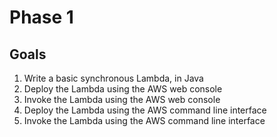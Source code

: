 # Phase 1

## Goals

1. Write a basic synchronous Lambda, in Java
1. Deploy the Lambda using the AWS web console
1. Invoke the Lambda using the AWS web console
1. Deploy the Lambda using the AWS command line interface
1. Invoke the Lambda using the AWS command line interface
